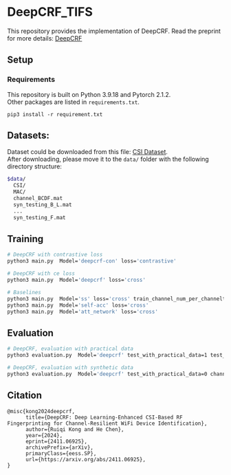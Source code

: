# DeepCRF_TIFS

This repository provides the implementation of DeepCRF. Read the preprint for more details: [DeepCRF](https://arxiv.org/pdf/2411.06925)

## Setup

### Requirements
This repository is built on Python 3.9.18 and Pytorch 2.1.2.  
Other packages are listed in `requirements.txt`.

`pip3 install -r requirement.txt`

## Datasets:

Dataset could be downloaded from this file: [CSI Dataset](https://drive.google.com/file/d/1kfoOhMI87v3GPXsQVKUzK83Lpmx7e5g8/view?usp=sharing).  
After downloading, please move it to the `data/` folder with the following directory structure:

```bash
$data/
  CSI/
  MAC/
  channel_BCDF.mat
  syn_testing_B_L.mat
  ...
  syn_testing_F.mat
```

## Training

```bash
# DeepCRF with contrastive loss
python3 main.py  Model='deepcrf-con' loss='contrastive'

# DeepCRF with ce loss
python3 main.py  Model='deepcrf' loss='cross'

# Baselines
python3 main.py  Model='ss' loss='cross' train_channel_num_per_channeltype=0 val_channel_num_per_channeltype=0
python3 main.py  Model='self-acc' loss='cross'
python3 main.py  Model='att_network' loss='cross'
```

## Evaluation

```bash
# DeepCRF, evaluation with practical data
python3 evaluation.py  Model='deepcrf' test_with_practical_data=1 test_positions=['d3','d10','d12','d16','p1','p2','p3','outdoor','mobilenlos']

# DeepCRF, evaluation with synthetic data
python3 evaluation.py  Model='deepcrf' test_with_practical_data=0 channel_type=0 snr=40
```

## Citation

```
@misc{kong2024deepcrf,
      title={DeepCRF: Deep Learning-Enhanced CSI-Based RF Fingerprinting for Channel-Resilient WiFi Device Identification}, 
      author={Ruiqi Kong and He Chen},
      year={2024},
      eprint={2411.06925},
      archivePrefix={arXiv},
      primaryClass={eess.SP},
      url={https://arxiv.org/abs/2411.06925}, 
}
